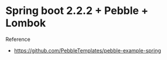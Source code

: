 Spring boot 2.2.2 + Pebble + Lombok
=====================

Reference
  - https://github.com/PebbleTemplates/pebble-example-spring